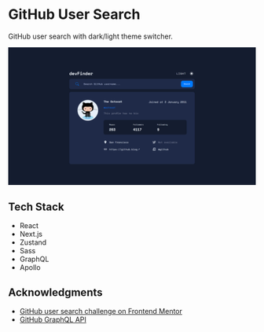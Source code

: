 # GitHub User Search

GitHub user search with dark/light theme switcher.

![](./screenshot.png)

## Tech Stack
- React
- Next.js
- Zustand
- Sass
- GraphQL
- Apollo

## Acknowledgments
- [GitHub user search challenge on Frontend Mentor](https://www.frontendmentor.io/challenges/github-user-search-app-Q09YOgaH6)
- [GitHub GraphQL API](https://docs.github.com/en/graphql)
